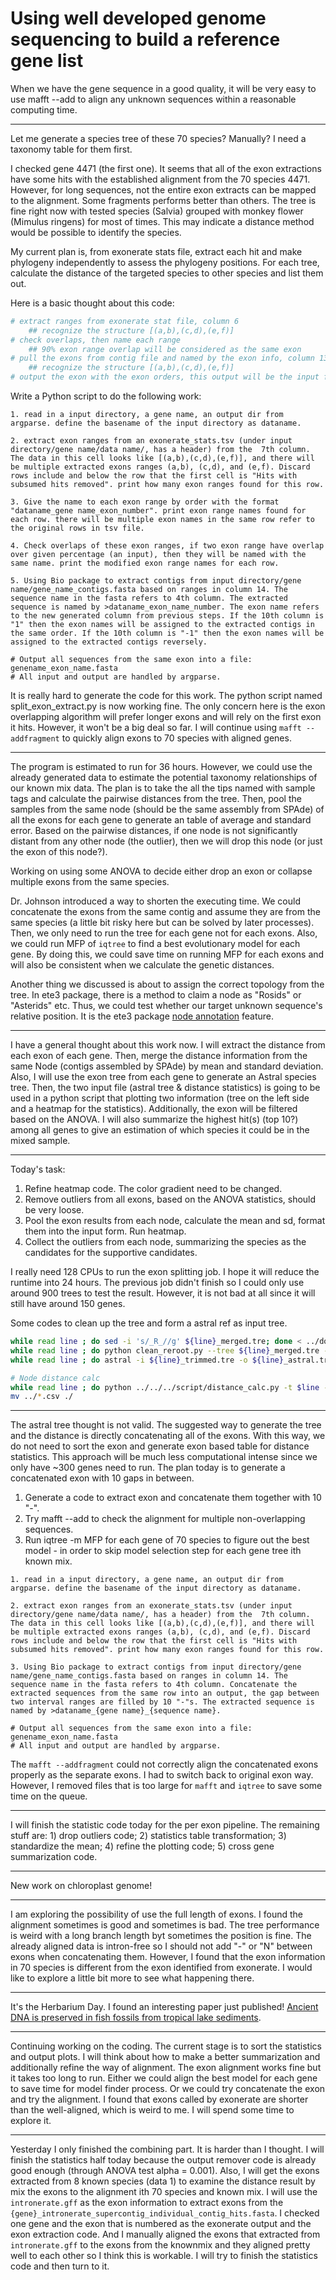 # Using well developed genome sequencing to build a reference gene list
When we have the gene sequence in a good quality, it will be very easy to use mafft --add to align any unknown sequences within a reasonable computing time.

---

Let me generate a species tree of these 70 species? Manually? I need a taxonomy table for them first. 

I checked gene 4471 (the first one). It seems that all of the exon extractions have some hits with the established alignment from the 70 species 4471. However, for long sequences, not the entire exon extracts can be mapped to the alignment. Some fragments performs better than others. The tree is fine right now with tested species (Salvia) grouped with monkey flower (Mimulus ringens) for most of times. This may indicate a distance method would be possible to identify the species.

My current plan is, from exonerate stats file, extract each hit and make phylogeny independently to assess the phylogeny positions. For each tree, calculate the distance of the targeted species to other species and list them out.

Here is a basic thought about this code:
```python
# extract ranges from exonerate stat file, column 6
    ## recognize the structure [(a,b),(c,d),(e,f)]
# check overlaps, then name each range
    ## 90% exon range overlap will be considered as the same exon
# pull the exons from contig file and named by the exon info, column 13
    ## recognize the structure [(a,b),(c,d),(e,f)]
# output the exon with the exon orders, this output will be the input file for mafft --add
```

Write a Python script to do the following work:
```
1. read in a input directory, a gene name, an output dir from argparse. define the basename of the input directory as dataname.

2. extract exon ranges from an exonerate_stats.tsv (under input directory/gene name/data name/, has a header) from the  7th column. The data in this cell looks like [(a,b),(c,d),(e,f)], and there will be multiple extracted exons ranges (a,b), (c,d), and (e,f). Discard rows include and below the row that the first cell is "Hits with subsumed hits removed". print how many exon ranges found for this row.

3. Give the name to each exon range by order with the format "dataname_gene name_exon_number". print exon range names found for each row. there will be multiple exon names in the same row refer to the original rows in tsv file.

4. Check overlaps of these exon ranges, if two exon range have overlap over given percentage (an input), then they will be named with the same name. print the modified exon range names for each row.

5. Using Bio package to extract contigs from input directory/gene name/gene_name_contigs.fasta based on ranges in column 14. The sequence name in the fasta refers to 4th column. The extracted sequence is named by >dataname_exon_name_number. The exon name refers to the new generated column from previous steps. If the 10th column is "1" then the exon names will be assigned to the extracted contigs in the same order. If the 10th column is "-1" then the exon names will be assigned to the extracted contigs reversely.

# Output all sequences from the same exon into a file: genename_exon_name.fasta
# All input and output are handled by argparse.
```

It is really hard to generate the code for this work. The python script named split_exon_extract.py is now working fine. The only concern here is the exon overlapping algorithm will prefer longer exons and will rely on the first exon it hits. However, it won't be a big deal so far. I will continue using `mafft --addfragment` to quickly align exons to 70 species with aligned genes.

---

The program is estimated to run for 36 hours. However, we could use the already generated data to estimate the potential taxonomy relationships of our known mix data. The plan is to take the all the tips named with sample tags and calculate the pairwise distances from the tree. Then, pool the samples from the same node (should be the same assembly from SPAde) of all the exons for each gene to generate an table of average and standard error. Based on the pairwise distances, if one node is not significantly distant from any other node (the outlier), then we will drop this node (or just the exon of this node?).

Working on using some ANOVA to decide either drop an exon or collapse multiple exons from the same species.

Dr. Johnson introduced a way to shorten the executing time. We could concatenate the exons from the same contig and assume they are from the same species (a little bit risky here but can be solved by later processes). Then, we only need to run the tree for each gene not for each exons. Also, we could run MFP of `iqtree` to find a best evolutionary model for each gene. By doing this, we could save time on running MFP for each exons and will also be consistent when we calculate the genetic distances.

Another thing we discussed is about to assign the correct topology from the tree. In ete3 package, there is a method to claim a node as "Rosids" or "Asterids" etc. Thus, we could test whether our target unknown sequence's relative position. It is the ete3 package [node annotation](http://etetoolkit.org/docs/latest/tutorial/tutorial_trees.html#node-annotation) feature.

---

I have a general thought about this work now. I will extract the distance from each exon of each gene. Then, merge the distance information from the same Node (contigs assembled by SPAde) by mean and standard deviation. Also, I will use the exon tree from each gene to generate an Astral species tree. Then, the two input file (astral tree & distance statistics) is going to be used in a python script that plotting two information (tree on the left side and a heatmap for the statistics). Additionally, the exon will be filtered based on the ANOVA. I will also summarize the highest hit(s) (top 10?) among all genes to give an estimation of which species it could be in the mixed sample.

---

Today's task:
1. Refine heatmap code. The color gradient need to be changed. 
2. Remove outliers from all exons, based on the ANOVA statistics, should be very loose.
3. Pool the exon results from each node, calculate the mean and sd, format them into the input form. Run heatmap.
4. Collect the outliers from each node, summarizing the species as the candidates for the supportive candidates.

I really need 128 CPUs to run the exon splitting job. I hope it will reduce the runtime into 24 hours. The previous job didn't finish so I could only use around 900 trees to test the result. However, it is not bad at all since it will still have around 150 genes.

Some codes to clean up the tree and form a astral ref as input tree.
```bash
while read line ; do sed -i 's/_R_//g' ${line}_merged.tre; done < ../done_list.txt
while read line ; do python clean_reroot.py --tree ${line}_merged.tre --start_str knownmix --output ${line}_trimmed.tre ; done < ../done_list.txt
while read line ; do astral -i ${line}_trimmed.tre -o ${line}_astral.tre ; done < ../done_list.txt

# Node distance calc
while read line ; do python ../../../script/distance_calc.py -t $line -n NODE -o $line.csv ; done < tree_list.txt
mv ../*.csv ./
```

---

The astral tree thought is not valid. The suggested way to generate the tree and the distance is directly concatenating all of the exons. With this way, we do not need to sort the exon and generate exon based table for distance statistics. This approach will be much less computational intense since we only have ~300 genes need to run. The plan today is to generate a concatenated exon with 10 gaps in between. 

1. Generate a code to extract exon and concatenate them together with 10 "-".
2. Try mafft --add to check the alignment for multiple non-overlapping sequences.
3. Run iqtree -m MFP for each gene of 70 species to figure out the best model - in order to skip model selection step for each gene tree ith known mix.

```
1. read in a input directory, a gene name, an output dir from argparse. define the basename of the input directory as dataname.

2. extract exon ranges from an exonerate_stats.tsv (under input directory/gene name/data name/, has a header) from the  7th column. The data in this cell looks like [(a,b),(c,d),(e,f)], and there will be multiple extracted exons ranges (a,b), (c,d), and (e,f). Discard rows include and below the row that the first cell is "Hits with subsumed hits removed". print how many exon ranges found for this row.

3. Using Bio package to extract contigs from input directory/gene name/gene_name_contigs.fasta based on ranges in column 14. The sequence name in the fasta refers to 4th column. Concatenate the extracted sequences from the same row into an output, the gap between two interval ranges are filled by 10 "-"s. The extracted sequence is named by >dataname_{gene name}_{sequence name}. 

# Output all sequences from the same exon into a file: genename_exon_name.fasta
# All input and output are handled by argparse.
```

The `mafft --addfragment` could not correctly align the concatenated exons properly as the separate exons. I had to switch back to original exon way. However, I removed files that is too large for `mafft` and `iqtree` to save some time on the queue.

---

I will finish the statistic code today for the per exon pipeline. The remaining stuff are: 1) drop outliers code; 2) statistics table transformation; 3) standardize the mean; 4) refine the plotting code; 5) cross gene summarization code.

---

New work on chloroplast genome!

---

I am exploring the possibility of use the full length of exons. I found the alignment sometimes is good and sometimes is bad. The tree performance is weird with a long branch length byt sometimes the position is fine. The already aligned data is intron-free so I should not add "-" or "N" between exons when concatenating them. However, I found that the exon information in 70 species is different from the exon identified from exonerate. I would like to explore a little bit more to see what happening there.

---

It's the Herbarium Day. I found an interesting paper just published! [Ancient DNA is preserved in fish fossils from tropical lake sediments](https://doi.org/10.1111/mec.17159).

---

Continuing working on the coding. The current stage is to sort the statistics and output plots. I will think about how to make a better summarization and additionally refine the way of alignment. The exon alignment works fine but it takes too long to run. Either we could align the best model for each gene to save time for model finder process. Or we could try concatenate the exon and try the alignment. I found that exons called by exonerate are shorter than the well-aligned, which is weird to me. I will spend some time to explore it.

---

Yesterday I only finished the combining part. It is harder than I thought. I will finish the statistics half today because the output remover code is already good enough (through ANOVA test alpha = 0.001). Also, I will get the exons extracted from 8 known species (data 1) to examine the distance result by mix the exons to the alignment ith 70 species and known mix. I will use the `intronerate.gff` as the exon information to extract exons from the `{gene}_intronerate_supercontig_individual_contig_hits.fasta`. I checked one gene and the exon that is numbered as the exonerate output and the exon extraction code. And I manually aligned the exons that extracted from `intronerate.gff` to the exons from the knownmix and they aligned pretty well to each other so I think this is workable. I will try to finish the statistics code and then turn to it.

